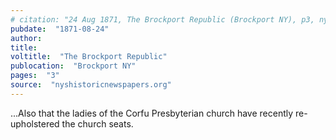 ```yaml
---
# citation: "24 Aug 1871, The Brockport Republic (Brockport NY), p3, nyshistoricnewspapers.org."
pubdate:  "1871-08-24"
author: 
title: 
voltitle:  "The Brockport Republic"
publocation:  "Brockport NY"
pages:  "3"
source:  "nyshistoricnewspapers.org"
---
```


...Also that the ladies of the Corfu Presbyterian church have recently re-upholstered the church seats.

